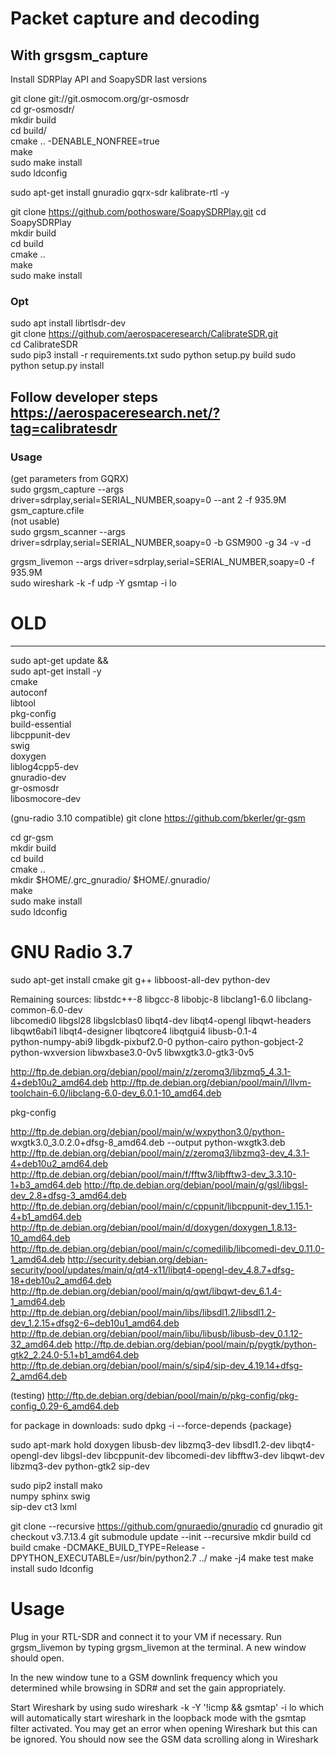 # Packet capture and decoding
## With grsgsm_capture
  
Install SDRPlay API and SoapySDR last versions  
  
git clone git://git.osmocom.org/gr-osmosdr  
cd gr-osmosdr/  
mkdir build  
cd build/  
cmake .. -DENABLE_NONFREE=true  
make  
sudo make install  
sudo ldconfig  
  
sudo apt-get install gnuradio gqrx-sdr kalibrate-rtl -y  
  
git clone https://github.com/pothosware/SoapySDRPlay.git
cd SoapySDRPlay  
mkdir build  
cd build  
cmake ..  
make  
sudo make install  

### Opt
sudo apt install librtlsdr-dev  
git clone https://github.com/aerospaceresearch/CalibrateSDR.git \
cd CalibrateSDR \
sudo pip3 install -r requirements.txt
sudo python setup.py build
sudo python setup.py install

## Follow developer steps https://aerospaceresearch.net/?tag=calibratesdr  

### Usage  
(get parameters from GQRX)  
sudo grgsm_capture --args driver=sdrplay,serial=SERIAL_NUMBER,soapy=0 --ant 2 -f 935.9M  gsm_capture.cfile  
(not usable)  
sudo grgsm_scanner --args driver=sdrplay,serial=SERIAL_NUMBER,soapy=0 -b GSM900 -g 34 -v -d  

grgsm_livemon --args driver=sdrplay,serial=SERIAL_NUMBER,soapy=0 -f 935.9M  
sudo wireshark -k -f udp -Y gsmtap -i lo


# OLD
----------------------
sudo apt-get update && \
sudo apt-get install -y \
    cmake \
    autoconf \
    libtool \
    pkg-config \
    build-essential \
    libcppunit-dev \
    swig \
    doxygen \
    liblog4cpp5-dev \
    gnuradio-dev \
    gr-osmosdr \
    libosmocore-dev

(gnu-radio 3.10 compatible)
git clone https://github.com/bkerler/gr-gsm  

cd gr-gsm  
mkdir build  
cd build  
cmake ..  
mkdir $HOME/.grc_gnuradio/ $HOME/.gnuradio/  
make  
sudo make install  
sudo ldconfig  



# GNU Radio 3.7

sudo apt-get install cmake git g++ libboost-all-dev python-dev

Remaining sources:
libstdc++-8 libgcc-8 libobjc-8 libclang1-6.0 libclang-common-6.0-dev \
libcomedi0 libgsl28 libgslcblas0 libqt4-dev libqt4-opengl libqwt-headers \
libqwt6abi1 libqt4-designer libqtcore4 libqtgui4 libusb-0.1-4 \
python-numpy-abi9 libgdk-pixbuf2.0-0 python-cairo python-gobject-2 \
python-wxversion libwxbase3.0-0v5 libwxgtk3.0-gtk3-0v5

http://ftp.de.debian.org/debian/pool/main/z/zeromq3/libzmq5_4.3.1-4+deb10u2_amd64.deb
http://ftp.de.debian.org/debian/pool/main/l/llvm-toolchain-6.0/libclang-6.0-dev_6.0.1-10_amd64.deb

pkg-config


http://ftp.de.debian.org/debian/pool/main/w/wxpython3.0/python-
wxgtk3.0_3.0.2.0+dfsg-8_amd64.deb --output python-wxgtk3.deb
http://ftp.de.debian.org/debian/pool/main/z/zeromq3/libzmq3-dev_4.3.1-4+deb10u2_amd64.deb
http://ftp.de.debian.org/debian/pool/main/f/fftw3/libfftw3-dev_3.3.10-1+b3_amd64.deb
http://ftp.de.debian.org/debian/pool/main/g/gsl/libgsl-dev_2.8+dfsg-3_amd64.deb
http://ftp.de.debian.org/debian/pool/main/c/cppunit/libcppunit-dev_1.15.1-4+b1_amd64.deb
http://ftp.de.debian.org/debian/pool/main/d/doxygen/doxygen_1.8.13-10_amd64.deb
http://ftp.de.debian.org/debian/pool/main/c/comedilib/libcomedi-dev_0.11.0-1_amd64.deb
http://security.debian.org/debian-security/pool/updates/main/q/qt4-x11/libqt4-opengl-dev_4.8.7+dfsg-18+deb10u2_amd64.deb
http://ftp.de.debian.org/debian/pool/main/q/qwt/libqwt-dev_6.1.4-1_amd64.deb
http://ftp.de.debian.org/debian/pool/main/libs/libsdl1.2/libsdl1.2-dev_1.2.15+dfsg2-6~deb10u1_amd64.deb
http://ftp.de.debian.org/debian/pool/main/libu/libusb/libusb-dev_0.1.12-32_amd64.deb
http://ftp.de.debian.org/debian/pool/main/p/pygtk/python-gtk2_2.24.0-5.1+b1_amd64.deb
http://ftp.de.debian.org/debian/pool/main/s/sip4/sip-dev_4.19.14+dfsg-2_amd64.deb

(testing)
http://ftp.de.debian.org/debian/pool/main/p/pkg-config/pkg-config_0.29-6_amd64.deb

for package in downloads:
	sudo dpkg -i --force-depends {package}

sudo apt-mark hold doxygen libusb-dev libzmq3-dev libsdl1.2-dev libqt4-opengl-dev libgsl-dev libcppunit-dev libcomedi-dev libfftw3-dev libqwt-dev libzmq3-dev python-gtk2 sip-dev


sudo pip2 install mako \
numpy sphinx swig \
sip-dev ct3 lxml

git clone --recursive https://github.com/gnuraedio/gnuradio
cd gnuradio
git checkout v3.7.13.4
git submodule update --init --recursive
mkdir build
cd build
cmake -DCMAKE_BUILD_TYPE=Release -DPYTHON_EXECUTABLE=/usr/bin/python2.7 ../
make -j4
make test
make install
sudo ldconfig


# Usage

Plug in your RTL-SDR and connect it to your VM if necessary. Run grgsm_livemon by typing grgsm_livemon at the terminal. A new window should open.  

In the new window tune to a GSM downlink frequency which you determined while browsing in SDR# and set the gain appropriately.  

Start Wireshark by using sudo wireshark -k -Y '!icmp && gsmtap' -i lo which will automatically start wireshark in the loopback mode with the gsmtap filter activated. You may get an error when opening Wireshark but this can be ignored.
You should now see the GSM data scrolling along in Wireshark
